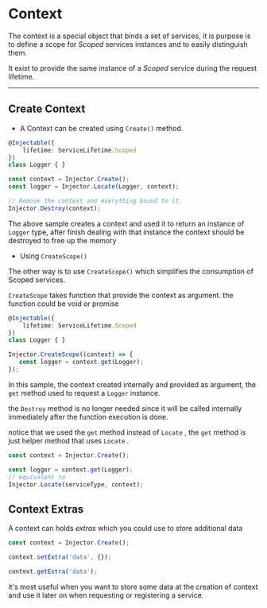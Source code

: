 # Context

The context is a special object that binds a set of services, it is purpose is to define a scope for *Scoped* services instances and to easily distinguish them.

It exist to provide the same instance of a *Scoped* service during the request lifetime.

---

## Create Context

* A Context can be created using `Create()` method.

```typescript
@Injectable({
    lifetime: ServiceLifetime.Scoped
})
class Logger { }

const context = Injector.Create();
const logger = Injector.Locate(Logger, context);

// Remove the context and everything bound to it.  
Injector.Destroy(context);
```

The above sample creates a context and used it to return an instance of `Logger` type, after finish dealing with that instance the context should be destroyed to free up the memory

* Using `CreateScope()`

The other way is to use `CreateScope()` which simplifies the consumption of Scoped services.

`CreateScope` takes function that provide the context as argument. the function could be void or promise

```typescript
@Injectable({
    lifetime: ServiceLifetime.Scoped
})
class Logger { }

Injector.CreateScope((context) => {
   const logger = context.get(Logger);
});

```

In this sample, the context created internally and provided as argument, the `get` method used to request a `Logger` instance.

the `Destroy` method is no longer needed since it will be called internally immediately after the function execution is done.

notice that we used the `get` method instead of `Locate` , the `get` method is just helper method that uses `Locate` .

```typescript
const context = Injector.Create();

const logger = context.get(Logger);
// equivalent to 
Injector.Locate(serviceType, context);
```

## Context Extras

A context can holds *extras* which you could use to store additional data

```typescript
const context = Injector.Create();

context.setExtra('data', {});

context.getExtra('data');
```

it's most useful when you want to store some data at the creation of context and use it later on when requesting or registering a service.
